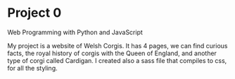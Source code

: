 # Project 0

Web Programming with Python and JavaScript

My project is a website of Welsh Corgis. It has 4 pages, we can find curious facts, the royal history of corgis with the Queen of England, and another type of corgi called Cardigan. I created also a sass file that compiles to css, for all the styling. 
